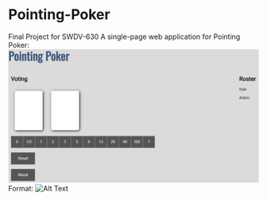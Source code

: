 # Pointing-Poker
Final Project for SWDV-630
A single-page web application for Pointing Poker:
![GitHub Logo](/screenshots/main.png)
Format: ![Alt Text](url)